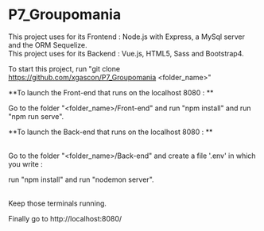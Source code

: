 # P7_Groupomania
This project uses for its Frontend : Node.js with Express, a MySql server and the ORM Sequelize.
<br>This project uses for its Backend : Vue.js, HTML5, Sass and Bootstrap4.

To start this project, run "git clone https://github.com/xgascon/P7_Groupomania <folder_name>"

**To launch the Front-end that runs on the localhost 8080 : **
  
Go to the folder "<folder_name>/Front-end" and run "npm install" and run "npm run serve". 

**To launch the Back-end that runs on the localhost 8080 : **

<br>Go to the folder "<folder_name>/Back-end" and create a file '.env' in which you write :


run "npm install" and run "nodemon server".

<br>Keep those terminals running.

Finally go to http://localhost:8080/
